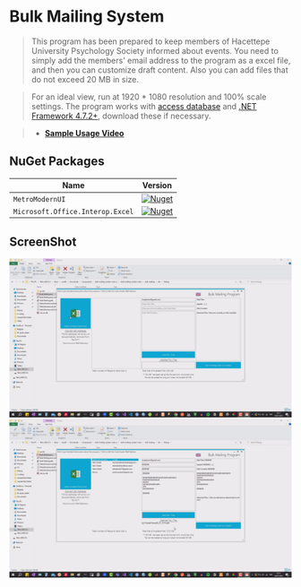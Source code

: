 # Bulk Mailing System

> This program has been prepared to keep members of Hacettepe University Psychology Society informed about events. You need to simply add the members' email address to the program as a excel file, and then you can customize draft content. Also you can add files that do not exceed 20 MB in size. 

> For an ideal view, run at 1920 * 1080 resolution and 100% scale settings. The program works with [access database](https://www.microsoft.com/en-us/download/details.aspx?id=13255) and [.NET Framework 4.7.2+](https://dotnet.microsoft.com/en-us/download/dotnet-framework/net472), download these if necessary.

> - [**Sample Usage Video**](https://drive.google.com/file/d/1QItlWZY6abpdmRE_VFzff0a0tPyrA2wT/view?usp=sharing)

## **NuGet Packages**

| Name | Version |
| ---- | ------- |
| `MetroModernUI`| [![Nuget](https://img.shields.io/nuget/v/MetroModernUI.svg)](https://www.nuget.org/packages/MetroModernUI/) |
| `Microsoft.Office.Interop.Excel` | [![Nuget](https://img.shields.io/nuget/v/Microsoft.Office.Interop.Excel.svg)](https://www.nuget.org/packages/Microsoft.Office.Interop.Excel) |

## ScreenShot

![main](/bulk%20mailing/screenshot/main.png)
![sendingmail](/bulk%20mailing/screenshot/sendingmail.png)